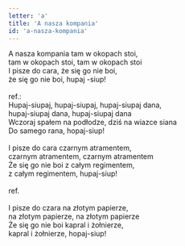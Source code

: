 ```yaml
---
letter: 'a'
title: 'A nasza kompania'
id: 'a-nasza-kompania'
---
```


A nasza kompania tam w okopach stoi,<br/>
tam w okopach stoi, tam w okopach stoi<br/>
I pisze do cara, że się go nie boi,<br/>
że się go nie boi, hupaj -siup!<br/>
<br/>
ref.:<br/>
Hupaj-siupaj, hupaj-siupaj, hupaj-siupaj dana,<br/>
hupaj-siupaj dana, hupaj-siupaj dana<br/>
Wczoraj spałem na podłodze, dziś na wiazce siana<br/>
Do samego rana, hopaj-siup!<br/>
<br/>
I pisze do cara czarnym atramentem,<br/>
czarnym atramentem, czarnym atramentem<br/>
Że się go nie boi z całym regimentem,<br/>
z całym regimentem, hupaj-siup!<br/>
<br/>
ref.<br/>
<br/>
I pisze do czara na złotym papierze,<br/>
na złotym papierze, na złotym papierze<br/>
Że się go nie boi kapral i żołnierze,<br/>
kapral i żołnierze, hopaj-siup!
